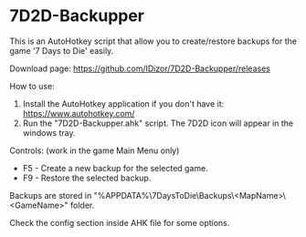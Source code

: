 # 7D2D-Backupper

This is an AutoHotkey script that allow you to create/restore backups for the game '7 Days to Die' easily.

Download page: https://github.com/IDizor/7D2D-Backupper/releases

How to use:
  1. Install the AutoHotkey application if you don't have it: https://www.autohotkey.com/
  2. Run the "7D2D-Backupper.ahk" script. The 7D2D icon will appear in the windows tray.

Controls: (work in the game Main Menu only)
 - F5 - Create a new backup for the selected game.
 - F9 - Restore the selected backup.

Backups are stored in "%APPDATA%\\7DaysToDie\\Backups\\\<MapName>\\\<GameName>" folder.

Check the config section inside AHK file for some options.
